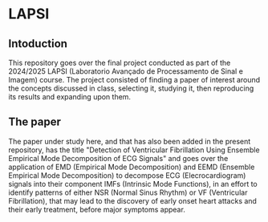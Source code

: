 # LAPSI

## Intoduction
This repository goes over the final project conducted as part of the 2024/2025 LAPSI (Laboratorio Avançado de Processamento de 
Sinal e Imagem) course. The project consisted of finding a paper of interest around the concepts discussed in class, selecting 
it, studying it, then reproducing its results and expanding upon them.

## The paper
The paper under study here, and that has also been added in the present repository, has the title "Detection of Ventricular 
Fibrillation Using Ensemble Empirical Mode Decomposition of ECG Signals" and goes over the application of EMD (Empirical Mode
Decomposition) and EEMD (Ensemble Empirical Mode Decomposition) to decompose ECG (Elecrocardiogram) signals into their component
IMFs (Intrinsic Mode Functions), in an effort to identify patterns of either NSR (Normal Sinus Rhythm) or VF (Ventricular 
Fibrillation), that may lead to the discovery of early onset heart attacks and their early treatment, before major symptoms appear.
